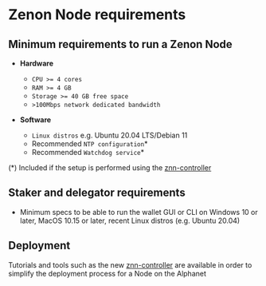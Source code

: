 # Zenon Node requirements

## Minimum requirements to run a Zenon Node

- **Hardware**
  - `CPU >= 4 cores`
  - `RAM >= 4 GB`
  - `Storage >= 40 GB free space`
  - `>100Mbps network dedicated bandwidth`

- **Software**
  - `Linux distros` e.g. Ubuntu 20.04 LTS/Debian 11
  - Recommended `NTP configuration`*
  - Recommended `Watchdog service`*

(*) Included if the setup is performed using the [znn-controller](deploy.md)

## Staker and delegator requirements

- Minimum specs to be able to run the wallet GUI or CLI on Windows 10 or later, MacOS 10.15 or later, recent Linux distros (e.g. Ubuntu 20.04)

## Deployment

Tutorials and tools such as the new [znn-controller](deploy.md) are available in order to simplify the deployment process for a Node on the Alphanet
